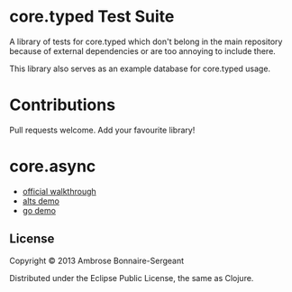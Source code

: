 # core.typed Test Suite

A library of tests for core.typed which don't belong in the main repository
because of external dependencies or are too annoying to include there.

This library also serves as an example database for core.typed usage.

# Contributions

Pull requests welcome. Add your favourite library!

# core.async

- [official walkthrough](https://github.com/frenchy64/core.typed-test-suite/blob/master/src/async/walkthrough.clj)
- [alts demo](https://github.com/frenchy64/core.typed-test-suite/blob/master/src/async/alts.clj)
- [go demo](https://github.com/frenchy64/core.typed-test-suite/blob/master/src/async/go.clj)

## License

Copyright © 2013 Ambrose Bonnaire-Sergeant

Distributed under the Eclipse Public License, the same as Clojure.
